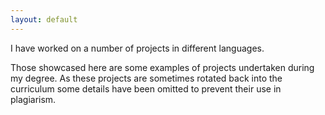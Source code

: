```yaml
---
layout: default
---
```


I have worked on a number of projects in different languages. 

Those showcased here are some examples of projects undertaken during my degree. As these projects are sometimes rotated back into the curriculum some details have been omitted to prevent their use in plagiarism.
